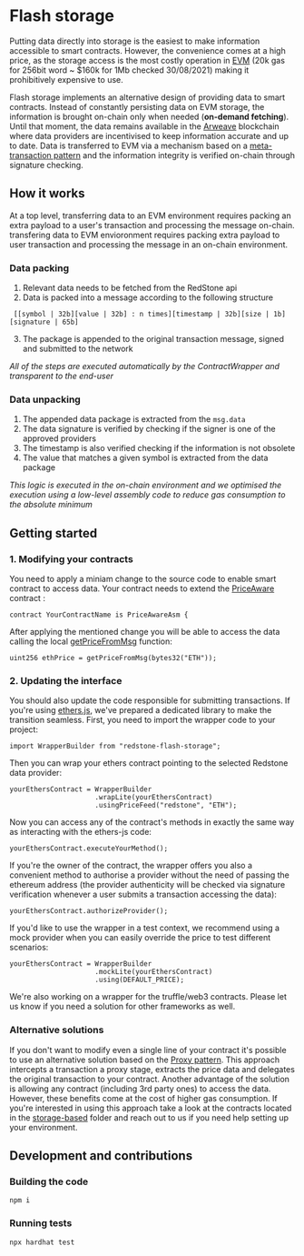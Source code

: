 # Flash storage

Putting data directly into storage is the easiest to make information accessible to smart contracts. However, the convenience comes at a high price, as the storage access is the most costly operation in [EVM](https://ethereum.github.io/yellowpaper/paper.pdf) (20k gas for 256bit word ~ $160k for 1Mb checked 30/08/2021) making it prohibitively expensive to use.

Flash storage implements an alternative design of providing data to smart contracts. Instead of constantly persisting data on EVM storage, the information is brought on-chain only when needed (**on-demand fetching**). Until that moment, the data remains available in the [Arweave](https://www.arweave.org/) blockchain where data providers are incentivised to keep information accurate and up to date. Data is transferred to EVM via a mechanism based on a [meta-transaction pattern](https://medium.com/@austin_48503/ethereum-meta-transactions-90ccf0859e84) and the information integrity is verified on-chain through signature checking. 



## How it works

At a top level, transferring data to an EVM environment requires packing an extra payload to a user's transaction and processing the message on-chain. transfering data to EVM envioronment requires packing extra payload to user transaction and processing the message in an on-chain environment.

### Data packing

1. Relevant data needs to be fetched from the RedStone api
2. Data is packed into a message according to the following structure

``` 
 [[symbol | 32b][value | 32b] : n times][timestamp | 32b][size | 1b][signature | 65b]
```

3. The package is appended to the original transaction message, signed and submitted to the network

*All of the steps are executed automatically by the ContractWrapper and transparent to the end-user*

### Data unpacking

1. The appended data package is extracted from the `msg.data`
2. The data signature is verified by checking if the signer is one of the approved providers
3. The timestamp is also verified checking if the information is not obsolete
4. The value that matches a given symbol is extracted from the data package

*This logic is executed in the on-chain environment and we optimised the execution using a low-level assembly code to reduce gas consumption to the absolute minimum*

## Getting started

### 1. Modifying your contracts

You need to apply a miniam change to the source code to enable smart contract to access data. Your contract needs to extend the [PriceAware](https://github.com/redstone-finance/redstone-flash-storage/blob/price-aware/contracts/message-based/PriceAwareAsm.sol) contract :

```
contract YourContractName is PriceAwareAsm {
```

After applying the mentioned change you will be able to access the data calling the local [getPriceFromMsg](https://github.com/redstone-finance/redstone-flash-storage/blob/price-aware/contracts/message-based/PriceAwareAsm.sol#L29) function:

```
uint256 ethPrice = getPriceFromMsg(bytes32("ETH"));
```

### 2. Updating the interface

You should also update the code responsible for submitting transactions. If you're using [ethers.js](https://github.com/ethers-io/ethers.js/), we've prepared a dedicated library to make the transition seamless. First, you need to import the wrapper code to your project:

```
import WrapperBuilder from "redstone-flash-storage";
```

Then you can wrap your ethers contract pointing to the selected Redstone data provider:

```
yourEthersContract = WrapperBuilder
                     .wrapLite(yourEthersContract)
                     .usingPriceFeed("redstone", "ETH");
```

Now you can access any of the contract's methods in exactly the same way as interacting with the ethers-js code:

```
yourEthersContract.executeYourMethod();
```

If you're the owner of the contract, the wrapper offers you also a convenient method to authorise a provider without the need of passing the ethereum address (the provider authenticity will be checked via signature verification whenever a user submits a transaction accessing the data):

```
yourEthersContract.authorizeProvider();
```

If you'd like to use the wrapper in a test context, we recommend using a mock provider when you can easily override the price to test different scenarios:


```
yourEthersContract = WrapperBuilder
                     .mockLite(yourEthersContract)
                     .using(DEFAULT_PRICE);
```

We're also working on a wrapper for the truffle/web3 contracts. Please let us know if you need a solution for other frameworks as well. 

### Alternative solutions

If you don't want to modify even a single line of your contract it's possible to use an alternative solution based on the [Proxy pattern](). This approach intercepts a transaction a proxy stage, extracts the price data and delegates the original transaction to your contract. Another advantage of the solution is allowing any contract (including 3rd party ones) to access the data. However, these benefits come at the cost of higher gas consumption. If you're interested in using this approach take a look at the contracts located in the [storage-based](https://github.com/redstone-finance/redstone-flash-storage/tree/price-aware/contracts/storage-based) folder and reach out to us if you need help setting up your environment.  

## Development and contributions


### Building the code

```
npm i 
```

### Running tests

```
npx hardhat test 
```
